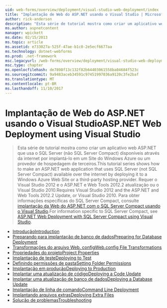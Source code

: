 ```yaml
---
uid: web-forms/overview/deployment/visual-studio-web-deployment/index
title: "Implantação de Web do ASP.NET usando o Visual Studio | Microsoft Docs"
author: rick-anderson
description: "Esta série de tutorial mostra como criar um aplicativo web ASP.NET que usa o SQL Server (não SQL Server Compact) disponíveis através da internet, implantando-t..."
ms.author: aspnetcontent
manager: wpickett
ms.date: 02/15/2013
ms.topic: article
ms.assetid: e733027a-525f-47ae-b1c0-2e5ecf6677aa
ms.technology: dotnet-webforms
ms.prod: .net-framework
msc.legacyurl: /web-forms/overview/deployment/visual-studio-web-deployment
msc.type: chapter
ms.openlocfilehash: de7898f13c132f82b64403061558ba04684f523c
ms.sourcegitcommit: 9a9483aceb34591c97451997036a9120c3fe2baf
ms.translationtype: MT
ms.contentlocale: pt-BR
ms.lasthandoff: 11/10/2017
---
```

<a name="aspnet-web-deployment-using-visual-studio"></a><span data-ttu-id="5529b-103">Implantação de Web do ASP.NET usando o Visual Studio</span><span class="sxs-lookup"><span data-stu-id="5529b-103">ASP.NET Web Deployment using Visual Studio</span></span>
====================
> <span data-ttu-id="5529b-104">Esta série de tutorial mostra como criar um aplicativo web ASP.NET que usa o SQL Server (não SQL Server Compact) disponíveis através da internet por implantá-lo em um Site do Windows Azure ou um provedor de hospedagem de terceiros.</span><span class="sxs-lookup"><span data-stu-id="5529b-104">This tutorial series shows how to make an ASP.NET web application that uses SQL Server (not SQL Server Compact) available over the internet by deploying it to a Windows Azure Web Site or a third-party hosting provider.</span></span> <span data-ttu-id="5529b-105">Requer o Visual Studio 2012 e o ASP.NET e Web Tools 2012.2 atualização ou o Visual Studio 2010.</span><span class="sxs-lookup"><span data-stu-id="5529b-105">Requires Visual Studio 2012 and the ASP.NET and Web Tools 2012.2 Update, or Visual Studio 2010.</span></span> <span data-ttu-id="5529b-106">Para obter informações específicas do SQL Server Compact, consulte [implantação da Web do ASP.NET com o SQL Server Compact usando o Visual Studio](../../older-versions-getting-started/deployment-to-a-hosting-provider/deployment-to-a-hosting-provider-introduction-1-of-12.md).</span><span class="sxs-lookup"><span data-stu-id="5529b-106">For information specific to SQL Server Compact, see [ASP.NET Web Deployment with SQL Server Compact using Visual Studio](../../older-versions-getting-started/deployment-to-a-hosting-provider/deployment-to-a-hosting-provider-introduction-1-of-12.md).</span></span>


- [<span data-ttu-id="5529b-107">Introdução</span><span class="sxs-lookup"><span data-stu-id="5529b-107">Introduction</span></span>](introduction.md)
- [<span data-ttu-id="5529b-108">Preparando para implantação de banco de dados</span><span class="sxs-lookup"><span data-stu-id="5529b-108">Preparing for Database Deployment</span></span>](preparing-databases.md)
- [<span data-ttu-id="5529b-109">Transformações do arquivo Web. config</span><span class="sxs-lookup"><span data-stu-id="5529b-109">Web.config File Transformations</span></span>](web-config-transformations.md)
- [<span data-ttu-id="5529b-110">Propriedades do projeto</span><span class="sxs-lookup"><span data-stu-id="5529b-110">Project Properties</span></span>](project-properties.md)
- [<span data-ttu-id="5529b-111">Implantação de teste</span><span class="sxs-lookup"><span data-stu-id="5529b-111">Deploying to Test</span></span>](deploying-to-iis.md)
- [<span data-ttu-id="5529b-112">Definindo permissões de pasta</span><span class="sxs-lookup"><span data-stu-id="5529b-112">Setting Folder Permissions</span></span>](setting-folder-permissions.md)
- [<span data-ttu-id="5529b-113">Implantação em produção</span><span class="sxs-lookup"><span data-stu-id="5529b-113">Deploying to Production</span></span>](deploying-to-production.md)
- [<span data-ttu-id="5529b-114">Implantar uma atualização de código</span><span class="sxs-lookup"><span data-stu-id="5529b-114">Deploying a Code Update</span></span>](deploying-a-code-update.md)
- [<span data-ttu-id="5529b-115">Implantar uma atualização de banco de dados</span><span class="sxs-lookup"><span data-stu-id="5529b-115">Deploying a Database Update</span></span>](deploying-a-database-update.md)
- [<span data-ttu-id="5529b-116">Implantação de linha de comando</span><span class="sxs-lookup"><span data-stu-id="5529b-116">Command Line Deployment</span></span>](command-line-deployment.md)
- [<span data-ttu-id="5529b-117">Implantando arquivos extras</span><span class="sxs-lookup"><span data-stu-id="5529b-117">Deploying Extra Files</span></span>](deploying-extra-files.md)
- [<span data-ttu-id="5529b-118">Solução de problemas</span><span class="sxs-lookup"><span data-stu-id="5529b-118">Troubleshooting</span></span>](troubleshooting.md)
